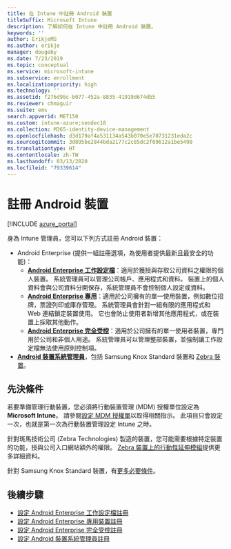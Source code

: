 ```yaml
---
title: 在 Intune 中註冊 Android 裝置
titleSuffix: Microsoft Intune
description: 了解如何在 Intune 中註冊 Android 裝置。
keywords: ''
author: ErikjeMS
ms.author: erikje
manager: dougeby
ms.date: 7/23/2019
ms.topic: conceptual
ms.service: microsoft-intune
ms.subservice: enrollment
ms.localizationpriority: high
ms.technology: ''
ms.assetid: f276d98c-b077-452a-8835-41919d674db5
ms.reviewer: chmaguir
ms.suite: ems
search.appverid: MET150
ms.custom: intune-azure;seodec18
ms.collection: M365-identity-device-management
ms.openlocfilehash: d3d179af4a531134a543b070e5e70731231eda2c
ms.sourcegitcommit: 3d895be2844bda2177c2c85dc2f09612a1be5490
ms.translationtype: HT
ms.contentlocale: zh-TW
ms.lasthandoff: 03/13/2020
ms.locfileid: "79339614"
---
```

# <a name="enroll-android-devices"></a>註冊 Android 裝置

[!INCLUDE [azure_portal](../includes/azure_portal.md)]

身為 Intune 管理員，您可以下列方式註冊 Android 裝置：
- Android Enterprise (提供一組註冊選項，為使用者提供最新且最安全的功能)：
    - [**Android Enterprise 工作設定檔**](android-work-profile-enroll.md)：適用於獲授與存取公司資料之權限的個人裝置。 系統管理員可以管理公司帳戶、應用程式和資料。 裝置上的個人資料會與公司資料分開保存，系統管理員不會控制個人設定或資料。 
    - [**Android Enterprise 專用**](android-kiosk-enroll.md)：適用於公司擁有的單一使用裝置，例如數位招牌，票證列印或庫存管理。 系統管理員會針對一組有限的應用程式和 Web 連結鎖定裝置使用。 它也會防止使用者新增其他應用程式，或在裝置上採取其他動作。
    - [**Android Enterprise 完全受控**](android-fully-managed-enroll.md)：適用於公司擁有的單一使用者裝置，專門用於公司和非個人用途。 系統管理員可以管理整部裝置，並強制讓工作設定檔無法使用原則控制項。 
- [**Android 裝置系統管理員**](android-enroll-device-administrator.md)，包括 Samsung Knox Standard 裝置和 [Zebra 裝置](../configuration/android-zebra-mx-overview.md)。 

## <a name="prerequisites"></a>先決條件

若要準備管理行動裝置，您必須將行動裝置管理 (MDM) 授權單位設定為 **Microsoft Intune**。 請參閱[設定 MDM 授權單](../fundamentals/mdm-authority-set.md)以取得相關指示。 此項目只會設定一次，也就是第一次為行動裝置管理設定 Intune 之時。

針對斑馬技術公司 (Zebra Technologies) 製造的裝置，您可能需要根據特定裝置的功能，授與公司入口網站額外的權限。 [Zebra 裝置上的行動性延伸模組](../configuration/android-zebra-mx-overview.md)提供更多詳細資料。

針對 Samsung Knox Standard 裝置，有[更多必要條件](android-samsung-knox-mobile-enroll.md)。

## <a name="next-steps"></a>後續步驟

- [設定 Android Enterprise 工作設定檔註冊](android-work-profile-enroll.md)
- [設定 Android Enterprise 專用裝置註冊](android-kiosk-enroll.md)
- [設定 Android Enterprise 完全受控註冊](android-fully-managed-enroll.md)
- [設定 Android 裝置系統管理員註冊](android-enroll-device-administrator.md)

